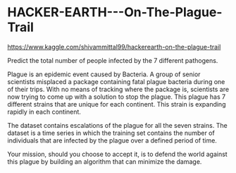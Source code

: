 # HACKER-EARTH---On-The-Plague-Trail

https://www.kaggle.com/shivammittal99/hackerearth-on-the-plague-trail

Predict the total number of people infected by the 7 different pathogens.

Plague is an epidemic event caused by Bacteria. A group of senior scientists misplaced a package containing fatal plague bacteria during one of their trips. With no means of tracking where the package is, scientists are now trying to come up with a solution to stop the plague. This plague has 7 different strains that are unique for each continent. This strain is expanding rapidly in each continent.

The dataset contains escalations of the plague for all the seven strains. The dataset is a time series in which the training set contains the number of individuals that are infected by the plague over a defined period of time.

Your mission, should you choose to accept it, is to defend the world against this plague by building an algorithm that can minimize the damage.
